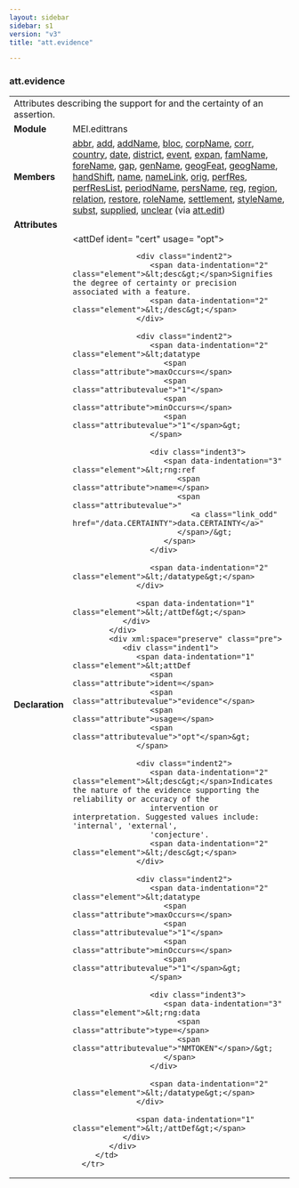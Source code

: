 ```yaml
---
layout: sidebar
sidebar: s1
version: "v3"
title: "att.evidence"

---
```


<div class="classSpec att">
   <h3 id="att.evidence">att.evidence</h3>
   <table class="wovenodd">
      <tr>
         <td colspan="2" class="wovenodd-col2">Attributes describing the support for and the certainty of an assertion.</td>
      </tr>
      <tr>
         <td class="wovenodd-col1">
            <strong>Module</strong>
         </td>
         <td class="wovenodd-col2">MEI.edittrans</td>
      </tr>
      <tr>
         <td class="wovenodd-col1">
            <strong>Members</strong>
         </td>
         <td class="wovenodd-col2">
            <div class="parent">
               <div>
                  <a class="link_odd_elementSpec" href="/{{ page.version }}/elements/abbr.html">abbr</a>, 
                  <a class="link_odd_elementSpec" href="/{{ page.version }}/elements/add.html">add</a>, 
                  <a class="link_odd_elementSpec" href="/{{ page.version }}/elements/addName.html">addName</a>, 
                  <a class="link_odd_elementSpec" href="/{{ page.version }}/elements/bloc.html">bloc</a>, 
                  <a class="link_odd_elementSpec" href="/{{ page.version }}/elements/corpName.html">corpName</a>, 
                  <a class="link_odd_elementSpec" href="/{{ page.version }}/elements/corr.html">corr</a>, 
                  <a class="link_odd_elementSpec" href="/{{ page.version }}/elements/country.html">country</a>, 
                  <a class="link_odd_elementSpec" href="/{{ page.version }}/elements/date.html">date</a>, 
                  <a class="link_odd_elementSpec" href="/{{ page.version }}/elements/district.html">district</a>, 
                  <a class="link_odd_elementSpec" href="/{{ page.version }}/elements/event.html">event</a>, 
                  <a class="link_odd_elementSpec" href="/{{ page.version }}/elements/expan.html">expan</a>, 
                  <a class="link_odd_elementSpec" href="/{{ page.version }}/elements/famName.html">famName</a>, 
                  <a class="link_odd_elementSpec" href="/{{ page.version }}/elements/foreName.html">foreName</a>, 
                  <a class="link_odd_elementSpec" href="/{{ page.version }}/elements/gap.html">gap</a>, 
                  <a class="link_odd_elementSpec" href="/{{ page.version }}/elements/genName.html">genName</a>, 
                  <a class="link_odd_elementSpec" href="/{{ page.version }}/elements/geogFeat.html">geogFeat</a>, 
                  <a class="link_odd_elementSpec" href="/{{ page.version }}/elements/geogName.html">geogName</a>, 
                  <a class="link_odd_elementSpec" href="/{{ page.version }}/elements/handShift.html">handShift</a>, 
                  <a class="link_odd_elementSpec" href="/{{ page.version }}/elements/name.html">name</a>, 
                  <a class="link_odd_elementSpec" href="/{{ page.version }}/elements/nameLink.html">nameLink</a>, 
                  <a class="link_odd_elementSpec" href="/{{ page.version }}/elements/orig.html">orig</a>, 
                  <a class="link_odd_elementSpec" href="/{{ page.version }}/elements/perfRes.html">perfRes</a>, 
                  <a class="link_odd_elementSpec" href="/{{ page.version }}/elements/perfResList.html">perfResList</a>, 
                  <a class="link_odd_elementSpec" href="/{{ page.version }}/elements/periodName.html">periodName</a>, 
                  <a class="link_odd_elementSpec" href="/{{ page.version }}/elements/persName.html">persName</a>, 
                  <a class="link_odd_elementSpec" href="/{{ page.version }}/elements/reg.html">reg</a>, 
                  <a class="link_odd_elementSpec" href="/{{ page.version }}/elements/region.html">region</a>, 
                  <a class="link_odd_elementSpec" href="/{{ page.version }}/elements/relation.html">relation</a>, 
                  <a class="link_odd_elementSpec" href="/{{ page.version }}/elements/restore.html">restore</a>, 
                  <a class="link_odd_elementSpec" href="/{{ page.version }}/elements/roleName.html">roleName</a>, 
                  <a class="link_odd_elementSpec" href="/{{ page.version }}/elements/settlement.html">settlement</a>, 
                  <a class="link_odd_elementSpec" href="/{{ page.version }}/elements/styleName.html">styleName</a>, 
                  <a class="link_odd_elementSpec" href="/{{ page.version }}/elements/subst.html">subst</a>, 
                  <a class="link_odd_elementSpec" href="/{{ page.version }}/elements/supplied.html">supplied</a>, 
                  <a class="link_odd_elementSpec" href="/{{ page.version }}/elements/unclear.html">unclear</a>
                  <span> (via 
                     <a class="link_odd_classSpec" href="/{{ page.version }}/attribute-classes/att.edit.html">att.edit</a>)
                  </span>
               </div>
            </div>
         </td>
      </tr>
      <tr>
         <td class="wovenodd-col1">
            <strong>Attributes</strong>
         </td>
         <td class="wovenodd-col2"></td>
      </tr>
      <tr>
         <td class="wovenodd-col1">
            <strong>Declaration</strong>
         </td>
         <td class="wovenodd-col2">
            <div xml:space="preserve" class="pre">
               <div class="indent1">
                  <span data-indentation="1" class="element">&lt;attDef 
                     <span class="attribute">ident=</span>
                     <span class="attributevalue">"cert"</span> 
                     <span class="attribute">usage=</span>
                     <span class="attributevalue">"opt"</span>&gt;
                  </span>
                  
                  <div class="indent2">
                     <span data-indentation="2" class="element">&lt;desc&gt;</span>Signifies the degree of certainty or precision associated with a feature.
                     <span data-indentation="2" class="element">&lt;/desc&gt;</span>
                  </div>
                  
                  <div class="indent2">
                     <span data-indentation="2" class="element">&lt;datatype 
                        <span class="attribute">maxOccurs=</span>
                        <span class="attributevalue">"1"</span> 
                        <span class="attribute">minOccurs=</span>
                        <span class="attributevalue">"1"</span>&gt;
                     </span>
                     
                     <div class="indent3">
                        <span data-indentation="3" class="element">&lt;rng:ref 
                           <span class="attribute">name=</span>
                           <span class="attributevalue">"
                              <a class="link_odd" href="/data.CERTAINTY">data.CERTAINTY</a>"
                           </span>/&gt;
                        </span>
                     </div>
                     
                     <span data-indentation="2" class="element">&lt;/datatype&gt;</span>
                  </div>
                  
                  <span data-indentation="1" class="element">&lt;/attDef&gt;</span>
               </div>
            </div>
            <div xml:space="preserve" class="pre">
               <div class="indent1">
                  <span data-indentation="1" class="element">&lt;attDef 
                     <span class="attribute">ident=</span>
                     <span class="attributevalue">"evidence"</span> 
                     <span class="attribute">usage=</span>
                     <span class="attributevalue">"opt"</span>&gt;
                  </span>
                  
                  <div class="indent2">
                     <span data-indentation="2" class="element">&lt;desc&gt;</span>Indicates the nature of the evidence supporting the reliability or accuracy of the
                     intervention or interpretation. Suggested values include: 'internal', 'external',
                     'conjecture'.
                     <span data-indentation="2" class="element">&lt;/desc&gt;</span>
                  </div>
                  
                  <div class="indent2">
                     <span data-indentation="2" class="element">&lt;datatype 
                        <span class="attribute">maxOccurs=</span>
                        <span class="attributevalue">"1"</span> 
                        <span class="attribute">minOccurs=</span>
                        <span class="attributevalue">"1"</span>&gt;
                     </span>
                     
                     <div class="indent3">
                        <span data-indentation="3" class="element">&lt;rng:data 
                           <span class="attribute">type=</span>
                           <span class="attributevalue">"NMTOKEN"</span>/&gt;
                        </span>
                     </div>
                     
                     <span data-indentation="2" class="element">&lt;/datatype&gt;</span>
                  </div>
                  
                  <span data-indentation="1" class="element">&lt;/attDef&gt;</span>
               </div>
            </div>
         </td>
      </tr>
   </table>
</div>